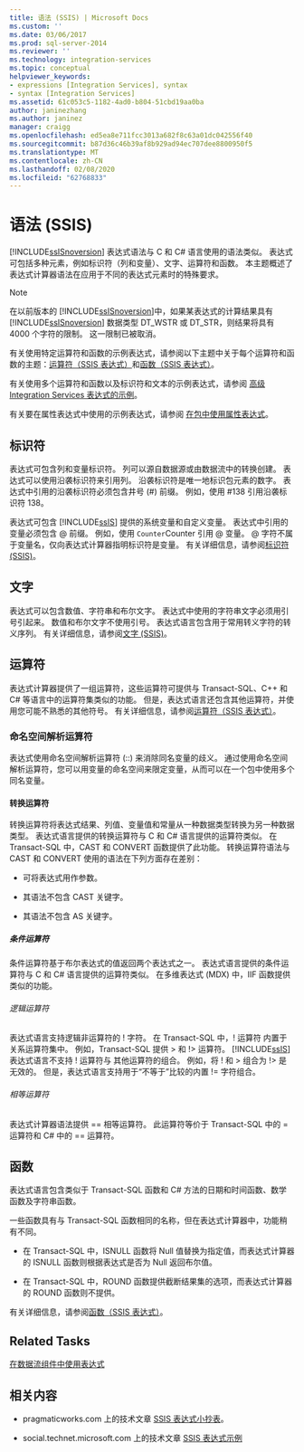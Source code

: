 ```yaml
---
title: 语法 (SSIS) | Microsoft Docs
ms.custom: ''
ms.date: 03/06/2017
ms.prod: sql-server-2014
ms.reviewer: ''
ms.technology: integration-services
ms.topic: conceptual
helpviewer_keywords:
- expressions [Integration Services], syntax
- syntax [Integration Services]
ms.assetid: 61c053c5-1182-4ad0-b804-51cbd19aa0ba
author: janinezhang
ms.author: janinez
manager: craigg
ms.openlocfilehash: ed5ea8e711fcc3013a682f8c63a01dc042556f40
ms.sourcegitcommit: b87d36c46b39af8b929ad94ec707dee8800950f5
ms.translationtype: MT
ms.contentlocale: zh-CN
ms.lasthandoff: 02/08/2020
ms.locfileid: "62768833"
---
```

# <a name="syntax-ssis"></a>语法 (SSIS)
  [!INCLUDE[ssISnoversion](../../includes/ssisnoversion-md.md)] 表达式语法与 C 和 C# 语言使用的语法类似。 表达式可包括多种元素，例如标识符（列和变量）、文字、运算符和函数。 本主题概述了表达式计算器语法在应用于不同的表达式元素时的特殊要求。  
  
> [!NOTE]  
>  在以前版本的 [!INCLUDE[ssISnoversion](../../includes/ssisnoversion-md.md)]中，如果某表达式的计算结果具有 [!INCLUDE[ssISnoversion](../../includes/ssisnoversion-md.md)] 数据类型 DT_WSTR 或 DT_STR，则结果将具有 4000 个字符的限制。 这一限制已被取消。  
  
 有关使用特定运算符和函数的示例表达式，请参阅以下主题中关于每个运算符和函数的主题：[运算符（SSIS 表达式）](operators-ssis-expression.md)和[函数（SSIS 表达式）](functions-ssis-expression.md)。  
  
 有关使用多个运算符和函数以及标识符和文本的示例表达式，请参阅 [高级 Integration Services 表达式的示例](examples-of-advanced-integration-services-expressions.md)。  
  
 有关要在属性表达式中使用的示例表达式，请参阅 [在包中使用属性表达式](use-property-expressions-in-packages.md)。  
  
## <a name="identifiers"></a>标识符  
 表达式可包含列和变量标识符。 列可以源自数据源或由数据流中的转换创建。 表达式可以使用沿袭标识符来引用列。 沿袭标识符是唯一地标识包元素的数字。 表达式中引用的沿袭标识符必须包含井号 (#) 前缀。 例如，使用 #138 引用沿袭标识符 138。  
  
 表达式可包含 [!INCLUDE[ssIS](../../includes/ssis-md.md)] 提供的系统变量和自定义变量。 表达式中引用的变量必须包含 \@ 前缀。 例如，使用 `Counter`Counter 引用 \@ 变量。 \@ 字符不属于变量名，仅向表达式计算器指明标识符是变量。 有关详细信息，请参阅[标识符 (SSIS)](identifiers-ssis.md)。  
  
## <a name="literals"></a>文字  
 表达式可以包含数值、字符串和布尔文字。 表达式中使用的字符串文字必须用引号引起来。 数值和布尔文字不使用引号。 表达式语言包含用于常用转义字符的转义序列。 有关详细信息，请参阅[文字 (SSIS)](numeric-string-and-boolean-literals.md)。  
  
## <a name="operators"></a>运算符  
 表达式计算器提供了一组运算符，这些运算符可提供与 Transact-SQL、C++ 和 C# 等语言中的运算符集类似的功能。 但是，表达式语言还包含其他运算符，并使用您可能不熟悉的其他符号。 有关详细信息，请参阅[运算符（SSIS 表达式）](operators-ssis-expression.md)。  
  
### <a name="namespace-resolution-operator"></a>命名空间解析运算符  
 表达式使用命名空间解析运算符 (::) 来消除同名变量的歧义。 通过使用命名空间解析运算符，您可以用变量的命名空间来限定变量，从而可以在一个包中使用多个同名变量。  
  
#### <a name="cast-operator"></a>转换运算符  
 转换运算符将表达式结果、列值、变量值和常量从一种数据类型转换为另一种数据类型。 表达式语言提供的转换运算符与 C 和 C# 语言提供的运算符类似。 在 Transact-SQL 中，CAST 和 CONVERT 函数提供了此功能。 转换运算符语法与 CAST 和 CONVERT 使用的语法在下列方面存在差别：  
  
-   可将表达式用作参数。  
  
-   其语法不包含 CAST 关键字。  
  
-   其语法不包含 AS 关键字。  
  
##### <a name="conditional-operator"></a>条件运算符  
 条件运算符基于布尔表达式的值返回两个表达式之一。 表达式语言提供的条件运算符与 C 和 C# 语言提供的运算符类似。 在多维表达式 (MDX) 中，IIF 函数提供类似的功能。  
  
###### <a name="logical-operators"></a>逻辑运算符  
 表达式语言支持逻辑非运算符的 ! 字符。 在 Transact-SQL 中，! 运算符 内置于关系运算符集中。 例如，Transact-SQL 提供 > 和 !> 运算符。 [!INCLUDE[ssIS](../../includes/ssis-md.md)] 表达式语言不支持 ! 运算符与 其他运算符的组合。 例如，将 ! 和 > 组合为 !> 是 无效的。 但是，表达式语言支持用于“不等于”比较的内置 != 字符组合。  
  
###### <a name="equality-operators"></a>相等运算符  
 表达式计算器语法提供 == 相等运算符。 此运算符等价于 Transact-SQL 中的 = 运算符和 C# 中的 == 运算符。  
  
## <a name="functions"></a>函数  
 表达式语言包含类似于 Transact-SQL 函数和 C# 方法的日期和时间函数、数学函数及字符串函数。  
  
 一些函数具有与 Transact-SQL 函数相同的名称，但在表达式计算器中，功能稍有不同。  
  
-   在 Transact-SQL 中，ISNULL 函数将 Null 值替换为指定值，而表达式计算器的 ISNULL 函数则根据表达式是否为 Null 返回布尔值。  
  
-   在 Transact-SQL 中，ROUND 函数提供截断结果集的选项，而表达式计算器的 ROUND 函数则不提供。  
  
 有关详细信息，请参阅[函数（SSIS 表达式）](functions-ssis-expression.md)。  
  
## <a name="related-tasks"></a>Related Tasks  
 [在数据流组件中使用表达式](../use-an-expression-in-a-data-flow-component.md)  
  
## <a name="related-content"></a>相关内容  
  
-   pragmaticworks.com 上的技术文章 [SSIS 表达式小抄表](https://pragmaticworks.com/Resources/Cheat-Sheets/SSIS-Expression-Cheat-Sheet)。  
  
-   social.technet.microsoft.com 上的技术文章 [SSIS 表达式示例](https://go.microsoft.com/fwlink/?LinkId=220761)  
  
  
